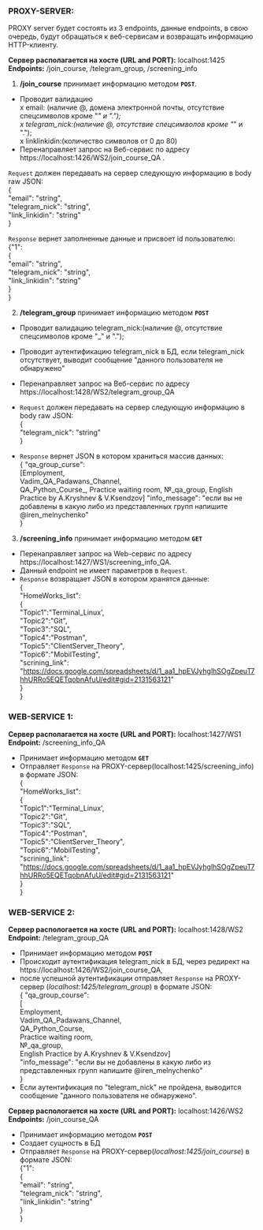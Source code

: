 ### PROXY-SERVER:
PROXY server будет состоять из 3 endpoints, данные endpoints, в свою очередь, будут обращаться к веб-сервисам и возвращать информацию HTTP-клиенту.

**Сервер располагается на хосте (URL and PORT):** localhost:1425  
**Endpoints:** /join_course, /telegram_group,  /screening_info

1) **/join_course**  принимает информацию методом **`POST`**.  
- Проводит валидацию    
	x email: (наличие @, домена электронной почты, отсутствие спецсимволов кроме "_" и ".");  
	x telegram_nick:(наличие @, отсутствие спецсимволов кроме "_" и ".");  
	x linklinkidin:(количество символов от 0 до 80)  
- Перенаправляет запрос на Веб-сервис по адресу https://localhost:1426/WS2/join_course_QA .

`Request` должен передавать на сервер следующую информацию в body raw JSON:  
{  
"email": "string",   
"telegram_nick": "string",   
"link_linkidin": "string"   
}   

`Response` вернет заполненные данные и присвоет id пользователю:  
{"1":  
	{  
	"email": "string",  
	"telegram_nick": "string",  
	"link_linkidin": "string"  
	}  
}  

2) **/telegram_group** принимает информацию методом **`POST`**  
- Проводит валидацию 
	telegram_nick:(наличие @, отсутствие спецсимволов кроме "_" и ".");  
- Проводит аутентификацию telegram_nick в БД, если telegram_nick отсутствует, выводит сообщение "данного пользователя не обнаружено"  
- Перенаправляет запрос на Веб-сервис по адресу https://localhost:1428/WS2/telegram_group_QA

- `Request` должен передавать на сервер следующую информацию в body raw JSON:  
{  
"telegram_nick": "string"  
}  

- `Response` вернет JSON в котором храниться массив данных:  
{ "qa_group_curse":  
		[Employment,  
		Vadim_QA_Padawans_Channel,  
		QA_Python_Course_,
		Practice waiting room,
		№_qa_group,
		English Practice by A.Kryshnev & V.Ksendzov]
  "info_message": "если вы не добавлены в какую либо из представленных групп напишите @iren_melnychenko"  
}  


3) **/screening_info** принимает информацию методом **`GET`**
- Перенаправляет запрос на Web-сервис по адресу https://localhost:1427/WS1/screening_info_QA.  
- Данный endpoint не имеет параметров в `Request`. 
- `Response` возвращает JSON в котором хранятся данные:  
{  
"HomeWorks_list":  
	{  
	"Topic1":"Terminal_Linux',  
	"Topic2":"Git",  
	"Topic3":"SQL",  
	"Topic4":"Postman",  
	"Topic5":"ClientServer_Theory",  
	"Topic6":"MobilTesting",  
	"scrining_link": "https://docs.google.com/spreadsheets/d/1_aa1_hpEVJyhglhSOgZpeuT7hhURRo5EQETqobnAfuU/edit#gid=2131563121"  
	}  
}  


### WEB-SERVICE 1:
**Сервер располагается на хосте (URL and PORT):** localhost:1427/WS1  
**Endpoint:** /screening_info_QA  
- Принимает информацию методом **`GET`**  
- Отправляет `Response`  на PROXY-сервер(localhost:1425/screening_info) в формате JSON:  
{  
"HomeWorks_list":  
{  
"Topic1":"Terminal_Linux',  
"Topic2":"Git",  
"Topic3":"SQL",  
"Topic4":"Postman",  
"Topic5":"ClientServer_Theory",  
"Topic6":"MobilTesting",  
"scrining_link": "https://docs.google.com/spreadsheets/d/1_aa1_hpEVJyhglhSOgZpeuT7hhURRo5EQETqobnAfuU/edit#gid=2131563121"  
}  
}  

### WEB-SERVICE 2:
**Сервер распологается на хосте (URL and PORT):** localhost:1428/WS2  
**Endpoint:** 	/telegram_group_QA  
- Принимает информацию методом **`POST`**  
- Происходит аутентификация telegram_nick в БД, через редирект на https://localhost:1426/WS2/join_course_QA, 
- после успешной аутентификации отправляет `Response`  на PROXY-сервер (*localhost:1425/telegram_group*) в формате JSON:  
{ "qa_group_course":  
[  
Employment,  
Vadim_QA_Padawans_Channel,  
QA_Python_Course,  
Practice waiting room,  
№_qa_group,  
English Practice by A.Kryshnev & V.Ksendzov]  
"info_message": "если вы не добавлены в какую либо из представленных групп напишите @iren_melnychenko"  
}  
- Если аутентификация по "telegram_nick" не пройдена, выводится сообщение "данного пользователя не обнаружено".  


**Сервер распологается на хосте (URL and PORT):** localhost:1426/WS2  
**Endpoints:** /join_course_QA  
- Принимает информацию методом **`POST`**  
- Создает сущность в БД  
- Отправляет `Response` на PROXY-сервер(*localhost:1425/join_course*) в формате JSON:  
{"1":  
{    
"email": "string",   
"telegram_nick": "string",  
"link_linkidin": "string"  
}  
}  

